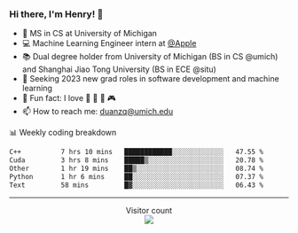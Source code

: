 ### Hi there, I'm Henry! 👋

- 🔭 MS in CS at University of Michigan
- 💻 Machine Learning Engineer intern at [@Apple](https://github.com/apple)
- 📚 Dual degree holder from University of Michigan (BS in CS @umich) and Shanghai Jiao Tong University (BS in ECE @situ)
- 🤖 Seeking 2023 new grad roles in software development and machine learning
- 🍁 Fun fact: I love 📸 🏓 🍜 🎮
- 📫 How to reach me: [duanzq@umich.edu](mailto:duanzq@umich.edu)

📊 Weekly coding breakdown
<!--START_SECTION:waka-->

```txt
C++          7 hrs 10 mins   ████████████░░░░░░░░░░░░░   47.55 %
Cuda         3 hrs 8 mins    █████▒░░░░░░░░░░░░░░░░░░░   20.78 %
Other        1 hr 19 mins    ██▒░░░░░░░░░░░░░░░░░░░░░░   08.74 %
Python       1 hr 6 mins     ██░░░░░░░░░░░░░░░░░░░░░░░   07.37 %
Text         58 mins         █▓░░░░░░░░░░░░░░░░░░░░░░░   06.43 %
```

<!--END_SECTION:waka-->

***
<p align="center"> 
  Visitor count<br>
  <img src="https://profile-counter.glitch.me/zlzq-duanzq/count.svg" />
</p>

<!-- ![Henry Duan's GitHub stats](https://github-readme-stats.vercel.app/api?username=zlzq-duanzq&show_icons=true)

![trophy](https://github-profile-trophy.vercel.app/?username=zlzq-duanzq&column=7)

[![Top Langs](https://github-readme-stats.vercel.app/api/top-langs/?username=zlzq-duanzq&layout=compact)](https://github.com/zlzq-duanzq/github-readme-stats) -->
